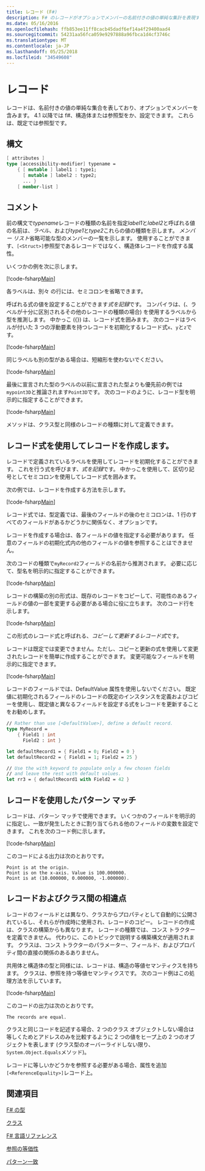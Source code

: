 ```yaml
---
title: レコード (F#)
description: F# のレコードがオプションでメンバーの名前付きの値の単純な集計を表現する方法について説明します。
ms.date: 05/16/2016
ms.openlocfilehash: ffb853ee11ff8cacb45dadf6ef14a4f29400aad4
ms.sourcegitcommit: 54231aa56fca059e9297888a96fbca1d4cf3746c
ms.translationtype: MT
ms.contentlocale: ja-JP
ms.lasthandoff: 05/25/2018
ms.locfileid: "34549608"
---
```

# <a name="records"></a>レコード

レコードは、名前付きの値の単純な集合を表しており、オプションでメンバーを含みます。  4.1 以降では f#、構造体または参照型をか、設定できます。  これらは、既定では参照型です。

## <a name="syntax"></a>構文

```fsharp
[ attributes ]
type [accessibility-modifier] typename =
    { [ mutable ] label1 : type1;
      [ mutable ] label2 : type2;
      ... }
    [ member-list ]
```

## <a name="remarks"></a>コメント

前の構文で*typename*レコードの種類の名前を指定*label1*と*label2*と呼ばれる値の名前は、*ラベル*、および*type1*と*type2*これらの値の種類を示します。 *メンバー リスト*省略可能な型のメンバーの一覧を示します。  使用することができます、`[<Struct>]`参照型であるレコードではなく、構造体レコードを作成する属性。

いくつかの例を次に示します。

[!code-fsharp[Main](../../../samples/snippets/fsharp/lang-ref-1/snippet1901.fs)]

各ラベルは、別々 の行には、セミコロンを省略できます。

呼ばれる式の値を設定することができます*式を記録*です。 コンパイラは、(、ラベルが十分に区別されるその他のレコードの種類の場合) を使用するラベルから型を推測します。 中かっこ ({}) は、レコード式を囲みます。 次のコードはラベルが付いた 3 つの浮動要素を持つレコードを初期化するレコード式`x`、`y`と`z`です。

[!code-fsharp[Main](../../../samples/snippets/fsharp/lang-ref-1/snippet1907.fs)]

同じラベルも別の型がある場合は、短縮形を使わないでください。

[!code-fsharp[Main](../../../samples/snippets/fsharp/lang-ref-1/snippet1903.fs)]

最後に宣言された型のラベルの以前に宣言された型よりも優先前の例では`mypoint3D`と推論されます`Point3D`です。 次のコードのように、レコード型を明示的に指定することができます。

[!code-fsharp[Main](../../../samples/snippets/fsharp/lang-ref-1/snippet1908.fs)]

メソッドは、クラス型と同様のレコードの種類に対して定義できます。

## <a name="creating-records-by-using-record-expressions"></a>レコード式を使用してレコードを作成します。

レコードで定義されているラベルを使用してレコードを初期化することができます。 これを行う式を呼びます、*式を記録*です。 中かっこを使用して、区切り記号としてセミコロンを使用してレコード式を囲みます。

次の例では、レコードを作成する方法を示します。

[!code-fsharp[Main](../../../samples/snippets/fsharp/lang-ref-1/snippet1904.fs)]

レコード式では、型定義では、最後のフィールドの後のセミコロンは、1 行のすべてのフィールドがあるかどうかに関係なく、オプションです。

レコードを作成する場合は、各フィールドの値を指定する必要があります。 任意のフィールドの初期化式内の他のフィールドの値を参照することはできません。

次のコードの種類で`myRecord2`フィールドの名前から推測されます。 必要に応じて、型名を明示的に指定することができます。

[!code-fsharp[Main](../../../samples/snippets/fsharp/lang-ref-1/snippet1905.fs)]

レコードの構築の別の形式は、既存のレコードをコピーして、可能性のあるフィールドの値の一部を変更する必要がある場合に役に立ちます。 次のコード行を示します。

[!code-fsharp[Main](../../../samples/snippets/fsharp/lang-ref-1/snippet1906.fs)]

この形式のレコード式と呼ばれる、*コピーして更新するレコード式*です。

レコードは既定では変更できません。ただし、コピーと更新の式を使用して変更されたレコードを簡単に作成することができます。 変更可能なフィールドを明示的に指定できます。

[!code-fsharp[Main](../../../samples/snippets/fsharp/lang-ref-1/snippet1909.fs)]

レコードのフィールドでは、DefaultValue 属性を使用しないでください。 既定値に初期化されるフィールドのレコードの既定のインスタンスを定義およびコピーを使用し、既定値と異なるフィールドを設定する式をレコードを更新することをお勧めします。

```fsharp
// Rather than use [<DefaultValue>], define a default record.
type MyRecord =
    { Field1 : int
      Field2 : int }

let defaultRecord1 = { Field1 = 0; Field2 = 0 }
let defaultRecord2 = { Field1 = 1; Field2 = 25 }

// Use the with keyword to populate only a few chosen fields
// and leave the rest with default values.
let rr3 = { defaultRecord1 with Field2 = 42 }
```

## <a name="pattern-matching-with-records"></a>レコードを使用したパターン マッチ

レコードは、パターン マッチで使用できます。 いくつかのフィールドを明示的に指定し、一致が発生したときに割り当てられる他のフィールドの変数を設定できます。 これを次のコード例に示します。

[!code-fsharp[Main](../../../samples/snippets/fsharp/lang-ref-1/snippet1910.fs)]

このコードによる出力は次のとおりです。

```
Point is at the origin.
Point is on the x-axis. Value is 100.000000.
Point is at (10.000000, 0.000000, -1.000000).
```

## <a name="differences-between-records-and-classes"></a>レコードおよびクラス間の相違点

レコードのフィールドとは異なり、クラスからプロパティとして自動的に公開されているし、それらが作成時に使用され、レコードのコピー。 レコードの作成は、クラスの構築からも異なります。 レコードの種類では、コンス トラクターを定義できません。 代わりに、このトピックで説明する構築構文が適用されます。 クラスは、コンス トラクターのパラメーター、フィールド、およびプロパティ間の直接の関係のあるありません。

共用体と構造体の型と同様には、レコードは、構造の等値セマンティクスを持ちます。 クラスは、参照を持つ等値セマンティクスです。 次のコード例はこの処理方法を示しています。

[!code-fsharp[Main](../../../samples/snippets/fsharp/lang-ref-1/snippet1911.fs)]

このコードの出力は次のとおりです。

```
The records are equal.
```

クラスと同じコードを記述する場合、2 つのクラス オブジェクトしない場合は等しくためとアドレスのみを比較するように 2 つの値をヒープ上の 2 つのオブジェクトを表します (クラス型のオーバーライドしない限り、`System.Object.Equals`メソッド)。

レコードに等しいかどうかを参照する必要がある場合、属性を追加`[<ReferenceEquality>]`レコード上。

## <a name="see-also"></a>関連項目

[F# の型](fsharp-types.md)

[クラス](classes.md)

[F# 言語リファレンス](index.md)

[参照の等価性](https://msdn.microsoft.com/visualfsharpdocs/conceptual/core.referenceequalityattribute-class-%5bfsharp%5d)

[パターン一致](pattern-matching.md)
